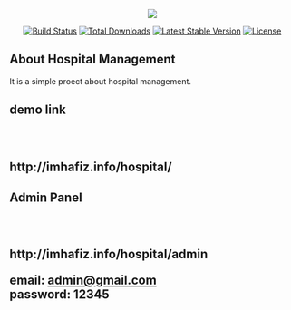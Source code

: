 <p align="center"><img src="https://laravel.com/assets/img/components/logo-laravel.svg"></p>

<p align="center">
<a href="https://travis-ci.org/laravel/framework"><img src="https://travis-ci.org/laravel/framework.svg" alt="Build Status"></a>
<a href="https://packagist.org/packages/laravel/framework"><img src="https://poser.pugx.org/laravel/framework/d/total.svg" alt="Total Downloads"></a>
<a href="https://packagist.org/packages/laravel/framework"><img src="https://poser.pugx.org/laravel/framework/v/stable.svg" alt="Latest Stable Version"></a>
<a href="https://packagist.org/packages/laravel/framework"><img src="https://poser.pugx.org/laravel/framework/license.svg" alt="License"></a>
</p>

## About Hospital Management
It is a simple proect about hospital management.

<b> 

<h2> demo link <h2> 
  <br>
  <p> http://imhafiz.info/hospital/ </p> 

<h2>Admin Panel<h2>
  <br>

<p> http://imhafiz.info/hospital/admin </p>

email:    admin@gmail.com
<br>
password: 12345
